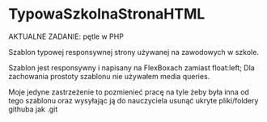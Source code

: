 # TypowaSzkolnaStronaHTML

AKTUALNE ZADANIE: pętle w PHP

Szablon typowej responsywnej strony używanej na zawodowych w szkole.

Szablon jest responsywny i napisany na FlexBoxach zamiast float:left;
Dla zachowania prostoty szablonu nie używałem media queries.

Moje jedyne zastrzeżenie to pozmienieć pracę na tyle żeby była inna od tego szablonu oraz wysyłając ją do nauczyciela usunąć ukryte pliki/foldery githuba jak .git
